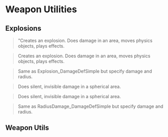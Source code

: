 # Weapon Utilities

## Explosions

> \"Creates an explosion. Does damage in an area, moves physics objects,
> plays effects.

> Creates an explosion. Does damage in an area, moves physics objects,
> plays effects.

> Same as Explosion_DamageDefSimple but specify damage and radius.

> Does silent, invisible damage in a spherical area.

> Does silent, invisible damage in a spherical area.

> Same as RadiusDamage_DamageDefSimple but specify damage and radius.

## Weapon Utils
